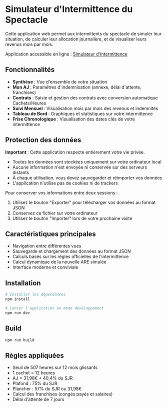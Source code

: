 # Simulateur d'Intermittence du Spectacle

Cette application web permet aux intermittents du spectacle de simuler leur situation, de calculer leur allocation journalière, et de visualiser leurs revenus mois par mois.

Application accessible en ligne : [Simulateur d'Intermittence](https://mysteropodes.github.io/SImulateurIntermittece/)

## Fonctionnalités

- **Synthèse** : Vue d'ensemble de votre situation
- **Mon AJ** : Paramètres d'indemnisation (annexe, délai d'attente, franchises)
- **Contrats** : Saisie et gestion des contrats avec conversion automatique Cachets/Heures
- **Suivi Mensuel** : Visualisation mois par mois des revenus et indemnités
- **Tableau de Bord** : Graphiques et statistiques sur votre intermittence
- **Frise Chronologique** : Visualisation des dates clés de votre intermittence

## Protection des données

**Important** : Cette application respecte entièrement votre vie privée.
- Toutes les données sont stockées uniquement sur votre ordinateur local
- Aucune information n'est envoyée ni conservée sur des serveurs distants
- À chaque utilisation, vous devez sauvegarder et réimporter vos données
- L'application n'utilise pas de cookies ni de trackers

Pour conserver vos informations entre deux sessions :
1. Utilisez le bouton "Exporter" pour télécharger vos données au format JSON
2. Conservez ce fichier sur votre ordinateur
3. Utilisez le bouton "Importer" lors de votre prochaine visite

## Caractéristiques principales

- Navigation entre différentes vues
- Sauvegarde et chargement des données au format JSON
- Calculs basés sur les règles officielles de l'intermittence
- Calcul dynamique de la nouvelle ARE simulée
- Interface moderne et conviviale

## Installation

```bash
# Installer les dépendances
npm install

# Lancer l'application en mode développement
npm run dev
```

## Build

```bash
npm run build
```

## Règles appliquées

- Seuil de 507 heures sur 12 mois glissants
- 1 cachet = 12 heures
- AJ = 31,98€ + 40,4% du SJR
- Plafond : 75% du SJR
- Plancher : 57% du SJR ou 31,98€
- Calcul des franchises (congés payés et salaires)
- Délai d'attente de 7 jours
